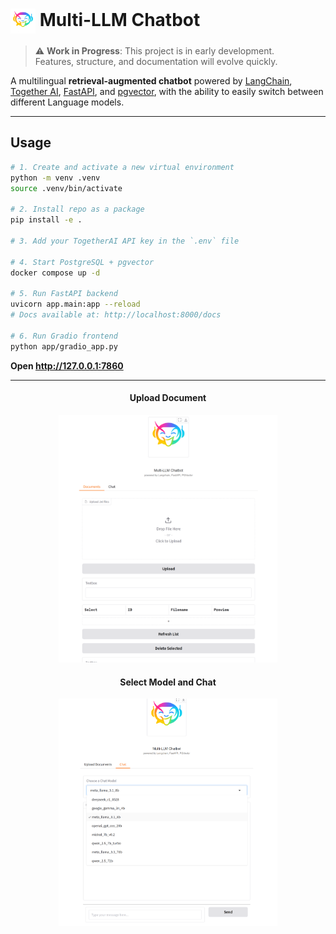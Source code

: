 # <img src="assets/logo.png" width="40" style="vertical-align: middle;"/> Multi-LLM Chatbot

> ⚠️ **Work in Progress**: This project is in early development.  
> Features, structure, and documentation will evolve quickly.

A multilingual **retrieval-augmented chatbot** powered by [LangChain](https://github.com/langchain-ai/langchain), [Together AI](https://github.com/togethercomputer/together-python), [FastAPI](https://fastapi.tiangolo.com/), and [pgvector](https://github.com/pgvector/pgvector), with the ability to easily switch between different Language models.


---

## Usage

```bash
# 1. Create and activate a new virtual environment
python -m venv .venv
source .venv/bin/activate

# 2. Install repo as a package
pip install -e .

# 3. Add your TogetherAI API key in the `.env` file

# 4. Start PostgreSQL + pgvector
docker compose up -d

# 5. Run FastAPI backend
uvicorn app.main:app --reload
# Docs available at: http://localhost:8000/docs

# 6. Run Gradio frontend
python app/gradio_app.py
```
**Open http://127.0.0.1:7860**

---
<h4 style="text-align: center;">Upload Document</h4>
<p style="text-align: center;">
  <img src="assets/demo_document_v0.2.1.png" alt="Documents" width="350" />
</p>

<h4 style="text-align: center;">Select Model and Chat</h4>
<p style="text-align: center;">
  <img src="assets/demo_chat_v0.2.0.png" alt="Chat" width="350" />
</p>
